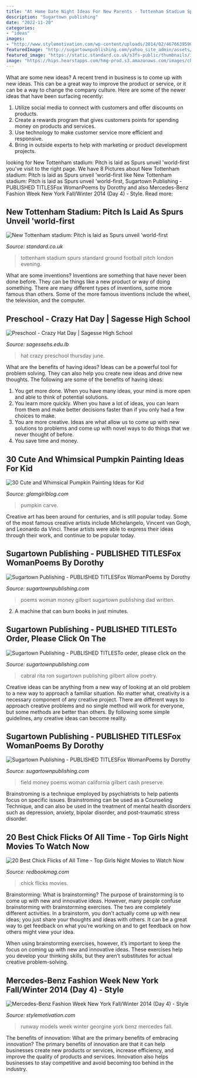 ```yaml
---
title: "At Home Date Night Ideas For New Parents - Tottenham Stadium Spurs Standard Ground Football Pitch London Evening"
description: "Sugartown publishing"
date: "2022-11-20"
categories:
- "ideas"
images:
- "http://www.stylemotivation.com/wp-content/uploads/2014/02/467663959GH00077_Georgine_R-620x931.jpg"
featuredImage: "http://sugartownpublishing.com/yahoo_site_admin/assets/images/Voices_from_the_Field_at_350_dpi.80123431_std.jpg"
featured_image: "https://static.standard.co.uk/s3fs-public/thumbnails/image/2018/10/05/19/tottenhamstadium1.jpg"
image: "https://hips.hearstapps.com/hmg-prod.s3.amazonaws.com/images/chick-flicks-1534953768.jpg?crop=1.00xw:1.00xh;0,0&amp;resize=1200:*"
---
```



What are some new ideas?
A recent trend in business is to come up with new ideas. This can be a great way to improve the product or service, or it can be a way to change the company culture. Here are some of the newer ideas that have been surfacing recently: 
1. Utilize social media to connect with customers and offer discounts on products.
2. Create a rewards program that gives customers points for spending money on products and services. 
3. Use technology to make customer service more efficient and responsive. 
4. Bring in outside experts to help with marketing or product development projects.

	

		
looking for New Tottenham stadium: Pitch is laid as Spurs unveil &#039;world-first you've visit to the right page. We have 8 Pictures about New Tottenham stadium: Pitch is laid as Spurs unveil &#039;world-first like New Tottenham stadium: Pitch is laid as Spurs unveil &#039;world-first, Sugartown Publishing - PUBLISHED TITLESFox WomanPoems by Dorothy and also Mercedes-Benz Fashion Week New York Fall/Winter 2014 (Day 4) - Style. Read more:
		
    
## New Tottenham Stadium: Pitch Is Laid As Spurs Unveil &#039;world-first

<img loading=lazy src="https://static.standard.co.uk/s3fs-public/thumbnails/image/2018/10/05/19/tottenhamstadium1.jpg" onerror="this.onerror=null;this.src='https://tse3.mm.bing.net/th?id=OIP.m2_T8uYFGWIGmfNThaLIawHaE8&amp;pid=15.1';" alt="New Tottenham stadium: Pitch is laid as Spurs unveil &#039;world-first">

_Source: standard.co.uk_

>tottenham stadium spurs standard ground football pitch london evening. 

	

What are some inventions?
Inventions are something that have never been done before. They can be things like a new product or way of doing something. There are many different types of inventions, some more famous than others. Some of the more famous inventions include the wheel, the television, and the computer.

    
## Preschool - Crazy Hat Day | Sagesse High School

<img loading=lazy src="http://sagessehs.edu.lb/sites/default/files/styles/photo_gallery_thumb__200x150_/public/photo-gallery/img_9629_resize.jpg?itok=iUM1CQeq" onerror="this.onerror=null;this.src='https://tse3.mm.bing.net/th?id=OIP.5vLbNYhZLRDjBbOuyLoDxwHaFj&amp;pid=15.1';" alt="Preschool - Crazy Hat Day | Sagesse High School">

_Source: sagessehs.edu.lb_

>hat crazy preschool thursday june. 

	

What are the benefits of having ideas?
Ideas can be a powerful tool for problem solving. They can also help you create new ideas and drive new thoughts. The following are some of the benefits of having ideas: 
1. You get more done. When you have many ideas, your mind is more open and able to think of potential solutions. 
2. You learn more quickly. When you have a lot of ideas, you can learn from them and make better decisions faster than if you only had a few choices to make. 
3. You are more creative. Ideas are what allow us to come up with new solutions to problems and come up with novel ways to do things that we never thought of before. 
4. You save time and money.

    
## 30 Cute And Whimsical Pumpkin Painting Ideas For Kid

<img loading=lazy src="https://glamgirlblog.com/wp-content/uploads/2017/10/10-Cute-and-Whimsical-Pumpkin-Painting-Ideas-for-Kid-27.jpg" onerror="this.onerror=null;this.src='https://tse4.mm.bing.net/th?id=OIP.RsTiA0rfhLdE8-LBKk0hbAHaLH&amp;pid=15.1';" alt="30 Cute and Whimsical Pumpkin Painting Ideas for Kid">

_Source: glamgirlblog.com_

>pumpkin carve. 

	

Creative art has been around for centuries, and is still popular today. Some of the most famous creative artists include Michelangelo, Vincent van Gogh, and Leonardo da Vinci. These artists were able to express their ideas through their work, and continue to be popular today.

    
## Sugartown Publishing - PUBLISHED TITLESFox WomanPoems By Dorothy

<img loading=lazy src="http://sugartownpublishing.com/yahoo_site_admin/assets/images/Cathy-Dana-cover_sm.89183628_std.jpg" onerror="this.onerror=null;this.src='https://tse3.mm.bing.net/th?id=OIP.31-AppI3G-nZ9WYDicoiEwAAAA&amp;pid=15.1';" alt="Sugartown Publishing - PUBLISHED TITLESFox WomanPoems by Dorothy">

_Source: sugartownpublishing.com_

>poems woman money gilbert sugartown publishing dad written. 

	

2. A machine that can burn books in just minutes.

    
## Sugartown Publishing - PUBLISHED TITLESTo Order, Please Click On The

<img loading=lazy src="http://sugartownpublishing.com/yahoo_site_admin/assets/images/1b_Author_photo_Ron_Cabral.63113149_std.jpg" onerror="this.onerror=null;this.src='https://tse3.mm.bing.net/th?id=OIP.KPuxpa3iDx0h8TYj5KzAhQAAAA&amp;pid=15.1';" alt="Sugartown Publishing - PUBLISHED TITLESTo order, please click on the">

_Source: sugartownpublishing.com_

>cabral rita ron sugartown publishing gilbert allow poetry. 

	

Creative ideas can be anything from a new way of looking at an old problem to a new way to approach a familiar situation. No matter what, creativity is a necessary component of any creative project. There are different ways to approach creative problems and no single method will work for everyone, but some methods are better than others. By following some simple guidelines, any creative ideas can become reality.

    
## Sugartown Publishing - PUBLISHED TITLESFox WomanPoems By Dorothy

<img loading=lazy src="http://sugartownpublishing.com/yahoo_site_admin/assets/images/Voices_from_the_Field_at_350_dpi.80123431_std.jpg" onerror="this.onerror=null;this.src='https://tse1.mm.bing.net/th?id=OIP.fjDD9v3ye_t8jggkGVyhbgHaLH&amp;pid=15.1';" alt="Sugartown Publishing - PUBLISHED TITLESFox WomanPoems by Dorothy">

_Source: sugartownpublishing.com_

>field money poems woman california gilbert cash preserve. 

	

Brainstroming is a technique employed by psychiatrists to help patients focus on specific issues. Brainstroming can be used as a Counseling Technique, and can also be used in the treatment of mental health disorders such as depression, anxiety, bipolar disorder, and post-traumatic stress disorder.

    
## 20 Best Chick Flicks Of All Time - Top Girls Night Movies To Watch Now

<img loading=lazy src="https://hips.hearstapps.com/hmg-prod.s3.amazonaws.com/images/chick-flicks-1534953768.jpg?crop=1.00xw:1.00xh;0,0&amp;resize=1200:*" onerror="this.onerror=null;this.src='https://tse4.mm.bing.net/th?id=OIP.p2xg-w1NS-IiKG-My8ooFQHaDt&amp;pid=15.1';" alt="20 Best Chick Flicks of All Time - Top Girls Night Movies to Watch Now">

_Source: redbookmag.com_

>chick flicks movies. 

	

Brainstorming: What is brainstorming?
The purpose of brainstorming is to come up with new and innovative ideas. However, many people confuse brainstorming with brainstorming exercises. The two are completely different activities.
In a brainstorm, you don’t actually come up with new ideas; you just share your thoughts and ideas with others. It can be a great way to get feedback on what you’re working on and to get feedback on how others might view your idea.

When using brainstorming exercises, however, it’s important to keep the focus on coming up with new and innovative ideas. These exercises help you develop your thinking skills, but they aren’t substitutes for actual creative problem-solving.

    
## Mercedes-Benz Fashion Week New York Fall/Winter 2014 (Day 4) - Style

<img loading=lazy src="http://www.stylemotivation.com/wp-content/uploads/2014/02/467663959GH00077_Georgine_R-620x931.jpg" onerror="this.onerror=null;this.src='https://tse2.mm.bing.net/th?id=OIP.3iL1rXFTGvIzOUXTb7FHkgHaLH&amp;pid=15.1';" alt="Mercedes-Benz Fashion Week New York Fall/Winter 2014 (Day 4) - Style">

_Source: stylemotivation.com_

>runway models week winter georgine york benz mercedes fall. 

	

The benefits of innovation: What are the primary benefits of embracing innovation?
The primary benefits of innovation are that it can help businesses create new products or services, increase efficiency, and improve the quality of products and services. Innovation also helps businesses to stay competitive and avoid becoming too behind in the industry.

